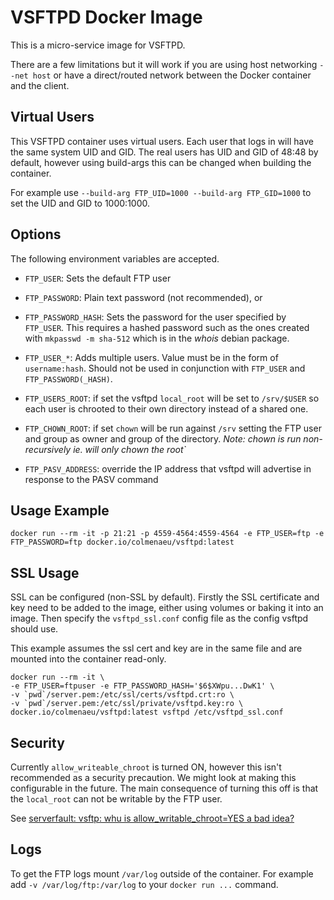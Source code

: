# VSFTPD Docker Image

This is a micro-service image for VSFTPD.

There are a few limitations but it will work if you are using host networking
`--net host` or have a direct/routed network between the Docker container and
the client.

## Virtual Users

This VSFTPD container uses virtual users. Each user that logs in will have the same system UID and GID. The real users has UID and GID of 48:48 by default, however using build-args this can be changed when building the container.

For example use `--build-arg FTP_UID=1000 --build-arg FTP_GID=1000` to set the UID and GID to 1000:1000.

## Options

The following environment variables are accepted.

- `FTP_USER`: Sets the default FTP user

- `FTP_PASSWORD`: Plain text password (not recommended), or

- `FTP_PASSWORD_HASH`: Sets the password for the user specified by `FTP_USER`. This
requires a hashed password such as the ones created with `mkpasswd -m sha-512`
which is in the _whois_ debian package.

- `FTP_USER_*`: Adds multiple users. Value must be in the form of `username:hash`. Should not be used in conjunction with `FTP_USER` and `FTP_PASSWORD(_HASH)`.

- `FTP_USERS_ROOT`: if set the vsftpd `local_root` will be set to `/srv/$USER` so each user is chrooted to their own directory instead of a shared one.

- `FTP_CHOWN_ROOT`: if set `chown` will be run against `/srv` setting the FTP user and group as owner and group of the directory. _Note: chown is run non-recursively ie. will only chown the root`_

- `FTP_PASV_ADDRESS`: override the IP address that vsftpd will advertise in
  response to the PASV command

## Usage Example

```
docker run --rm -it -p 21:21 -p 4559-4564:4559-4564 -e FTP_USER=ftp -e FTP_PASSWORD=ftp docker.io/colmenaeu/vsftpd:latest
```

## SSL Usage

SSL can be configured (non-SSL by default). Firstly the SSL certificate and key
need to be added to the image, either using volumes or baking it into an image.
Then specify the `vsftpd_ssl.conf` config file as the config vsftpd should use.

This example assumes the ssl cert and key are in the same file and are mounted
into the container read-only.

```
docker run --rm -it \
-e FTP_USER=ftpuser -e FTP_PASSWORD_HASH='$6$XWpu...DwK1' \
-v `pwd`/server.pem:/etc/ssl/certs/vsftpd.crt:ro \
-v `pwd`/server.pem:/etc/ssl/private/vsftpd.key:ro \
docker.io/colmenaeu/vsftpd:latest vsftpd /etc/vsftpd_ssl.conf
```

## Security

Currently `allow_writeable_chroot` is turned ON, however this isn't recommended as a security precaution. We might look at making this configurable in the future. The main consequence of turning this off is that the `local_root` can not be writable by the FTP user.

See [serverfault: vsftp: whu is allow_writable_chroot=YES a bad idea?](https://serverfault.com/q/743949/259651)

## Logs

To get the FTP logs mount `/var/log` outside of the container. For example add `-v /var/log/ftp:/var/log` to your `docker run ...` command.
